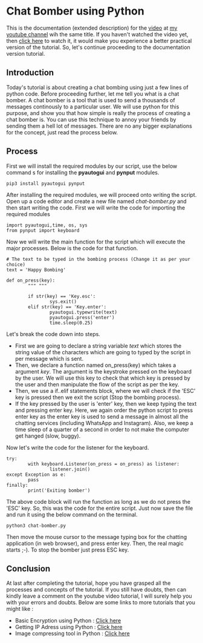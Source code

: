 # Chat Bomber using Python

This is the documentation (extended description) for the [video]() at [my youtube channel]() wih the same title. If you haven't watched the video yet, then [click here]() to watch it, it would make you experience a better practical version of the tutorial. So, let's continue proceeding to the documentation version tutorial.

## Introduction

Today's tutorial is about creating a chat bombing using just a few lines of python code. Before proceeding further, let me tell you what is a chat bomber. A chat bomber is a tool that is used to send a thousands of messages continously to a particular user. We will use python for this purpose, and show you that how simple is really the process of creating a chat bomber is. You can use this technique to annoy your friends by sending them a hell lot of messages. There are no any bigger explanations for the concept, just read the process below.

## Process

First we will install the required modules by our script, use the below command s for installing the __pyautogui__ and __pynput__ modules.
```
pip3 install pyautogui pynput
```
After installing the required modules, we will proceed onto writing the script. Open up a code editor and create a new file named _chat-bomber.py_ and then start writing the code.
First we will write the code for importing the required modules
```
import pyautogui,time, os, sys
from pynput import keyboard
```
Now we will write the main function for the script which will execute the major processes. Below is the code for that function.
```
# The text to be typed in the bombing process (Change it as per your choice)
text = 'Happy Bombing'

def on_press(key):
        """ """

        if str(key) == 'Key.esc':
                sys.exit()
        elif str(key) == 'Key.enter':
                pyautogui.typewrite(text)
                pyautogui.press('enter')
                time.sleep(0.25)
```
Let's break the code down into steps.
* First we are going to declare a string variable _text_ which stores the string value of the characters which are going to typed by the script in per message which is sent.
* Then, we declare a function named on_press(key) which takes a argument _key_. The argument is the keystroke pressed on the keyboard by the user. We will use this key to check that which key is pressed by the user and then manipulate the flow of the script as per the key.
* Then, we use a if..elif statements block, where we will check if the 'ESC' key is pressed then we exit the script (Stop the bombing process).
* If the key pressed by the user is 'enter' key, then we keep typing the text and pressing enter key. Here, we again order the python script to press enter key as the enter key is used to send a message in almost all the chatting services (including WhatsApp and Instagram). Also, we keep a time sleep of a quarter of a second in order to not make the computer get hanged (slow, buggy).

Now let's write the code for the listener for the keyboard.
```
try:
        with keyboard.Listener(on_press = on_press) as listener:
                listener.join()
except Exception as e:
        pass
finally:
        print('Exiting bomber')
```
The above code block will run the function as long as we do not press the 'ESC' key. So, this was the code for the entire script. Just now save the file and run it using the below command on the terminal.
```
python3 chat-bomber.py
```
Then move the mouse cursor to the message typing box for the chatting application (in web browser), and press enter key. Then, the real magic starts ;-). To stop the bomber just press ESC key.

## Conclusion

At last after completing the tutorial, hope you have grasped all the processes and concepts of the tutorial. If you still have doubts, then can kindly leave a comment on the youtube video tutorial, I will surely help you with your errors and doubts. Below are some links to more tutorials that you might like :

* Basic Encryption using Python : [Click here](video-6-doc.md)
* Getting IP Adress using Python : [Click here](video-7-doc.md)
* Image compressing tool in Python : [Click here](video-1-doc.md)
